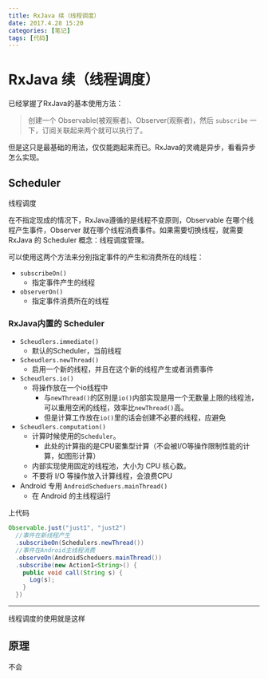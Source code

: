 ```yaml
---
title: RxJava 续（线程调度）
date: 2017.4.28 15:20
categories: [笔记]
tags: [代码]
---
```


# RxJava 续（线程调度）

已经掌握了RxJava的基本使用方法：

> 创建一个 Observable(被观察者)、Observer(观察者)，然后 `subscribe` 一下，订阅关联起来两个就可以执行了。

但是这只是最基础的用法，仅仅能跑起来而已。RxJava的灵魂是异步，看看异步怎么实现。

## Scheduler

线程调度

在不指定现成的情况下，RxJava遵循的是线程不变原则，Observable 在哪个线程产生事件，Observer 就在哪个线程消费事件。如果需要切换线程，就需要 RxJava 的 Scheduler 概念：线程调度管理。

可以使用这两个方法来分别指定事件的产生和消费所在的线程：

* `subscribeOn()`
  * 指定事件产生的线程
* `observerOn()`
  * 指定事件消费所在的线程

### RxJava内置的 Scheduler 

* `Scheudlers.immediate()`
  * 默认的Scheduler，当前线程
* `Scheudlers.newThread()`
  * 启用一个新的线程，并且在这个新的线程产生或者消费事件
* `Scheudlers.io()`
  * 将操作放在一个io线程中
    * 与`newThread()`的区别是`io()`内部实现是用一个无数量上限的线程池，可以重用空闲的线程，效率比`newThread()`高。
    * 但是计算工作放在`io()`里的话会创建不必要的线程，应避免
* `Scheudlers.computation()`
  * 计算时候使用的`Scheduler`。
    * 此处的计算指的是CPU密集型计算（不会被I/O等操作限制性能的计算，如图形计算）
  * 内部实现使用固定的线程池，大小为 CPU 核心数。
  * 不要将 I/O 等操作放入计算线程，会浪费CPU
* Android 专用 `AndroidScheduers.mainThread()`
  * 在 Android 的主线程运行

上代码

```java
Observable.just("just1", "just2")
  //事件在新线程产生
  .subscribeOn(Schedulers.newThread())
  //事件在Android主线程消费
  .observeOn(AndroidScheduers.mainThread())
  .subscribe(new Action1<String>() {
    public void call(String s) {
      Log(s);
    }
  })
```

---

线程调度的使用就是这样

## 原理

不会